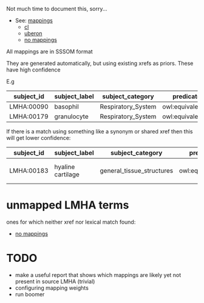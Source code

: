 Not much time to document this, sorry...

 * See: [mappings](mappings)
    * [cl](mappings/lmha-to-cl.sssom.tsv)
    * [uberon](mappings/lmha-to-uberon.sssom.tsv)
    * [no mappings](mappings/lmha-nomatches.sssom.tsv)

All mappings are in SSSOM format

They are generated automatically, but using existing xrefs as priors. These have high confidence

E.g


|subject_id|subject_label|subject_category|predicate_id|object_id|object_label|object_category|match_type|subject_source|object_source|mapping_tool|confidence|subject_match_field|object_match_field|match_string|comment|
|---|---|---|---|---|---|---|---|---|---|---|---|---|---|---|---|
|LMHA:00090|basophil|Respiratory_System|owl:equivalentClass|CL:0000767|basophil|cell|Lexical|LMHA|CL|rdf_matcher|0.9783866146851686|oio:hasDbXref|dc:identifier|CL:0000767|.|
|LMHA:00179|granulocyte|Respiratory_System|owl:equivalentClass|CL:0000094|granulocyte|cell|Lexical|LMHA|CL|rdf_matcher|0.9784559180850925|oio:hasDbXref|dc:identifier|CL:0000094|.|

If there is a match using something like a synonym or shared xref then this will get lower confidence:

|subject_id|subject_label|subject_category|predicate_id|object_id|object_label|object_category|match_type|subject_source|object_source|mapping_tool|confidence|subject_match_field|object_match_field|match_string|comment|
|---|---|---|---|---|---|---|---|---|---|---|---|---|---|---|---|
|LMHA:00183|hyaline cartilage|general_tissue_structures|owl:equivalentClass|UBERON:0001994|hyaline cartilage tissue|uberon|Lexical|LMHA|UBERON|rdf_matcher|0.4482245494091784|rdfs:label|oio:hasExactSynonym|hyaline cartilage|.|

# unmapped LMHA terms

ones for which neither xref nor lexical match found:

 * [no mappings](mappings/lmha-nomatches.sssom.tsv)


# TODO

 - make a useful report that shows which mappings are likely yet not present in source LMHA (trivial)
 - configuring mapping weights
 - run boomer

